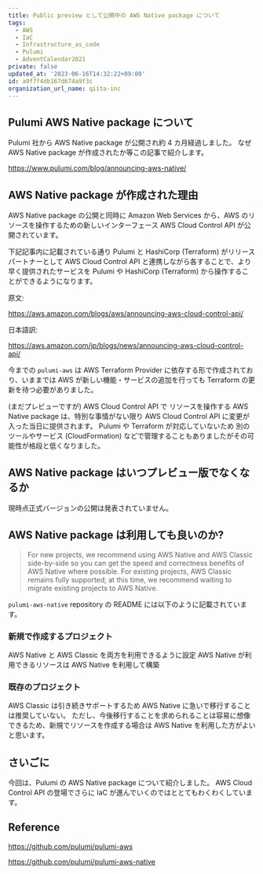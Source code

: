 ```yaml
---
title: Public preview として公開中の AWS Native package について
tags:
  - AWS
  - IaC
  - Infrastructure_as_code
  - Pulumi
  - AdventCalendar2021
private: false
updated_at: '2023-06-16T14:32:22+09:00'
id: a9f7f4db167d674a9f3c
organization_url_name: qiita-inc
---
```


## Pulumi AWS Native package について

Pulumi 社から AWS Native package が公開され約 4 カ月経過しました。
なぜ AWS Native package が作成されたか等この記事で紹介します。

https://www.pulumi.com/blog/announcing-aws-native/

## AWS Native package が作成された理由

AWS Native package の公開と同時に Amazon Web Services から、AWS のリソースを操作するための新しいインターフェース AWS Cloud Control API が公開されています。

下記記事内に記載されている通り Pulumi と HashiCorp (Terraform) がリリースパートナーとして AWS Cloud Control API と連携しながら各することで、より早く提供されたサービスを Pulumi や HashiCorp (Terraform) から操作することができるようになります。

原文:

https://aws.amazon.com/blogs/aws/announcing-aws-cloud-control-api/

日本語訳:

https://aws.amazon.com/jp/blogs/news/announcing-aws-cloud-control-api/

今までの `pulumi-aws` は AWS Terraform Provider に依存する形で作成されており、いままでは AWS が新しい機能・サービスの追加を行っても Terraform の更新を待つ必要がありました。

(まだプレビューですが) AWS Cloud Control API で リソースを操作する AWS Native package は、特別な事情がない限り AWS Cloud Control API に変更が入った当日に提供されます。
Pulumi や Terraform が対応していないため 別のツールやサービス (CloudFormation) などで管理することもありましたがその可能性が格段と低くなりました。

## AWS Native package はいつプレビュー版でなくなるか

現時点正式バージョンの公開は発表されていません。

## AWS Native package は利用しても良いのか?

> For new projects, we recommend using AWS Native and AWS Classic side-by-side so you can get the speed and correctness benefits of AWS Native where possible. For existing projects, AWS Classic remains fully supported; at this time, we recommend waiting to migrate existing projects to AWS Native.

`pulumi-aws-native` repository の README には以下のように記載されています。

### 新規で作成するプロジェクト

AWS Native と AWS Classic を両方を利用できるように設定
AWS Native が利用できるリソースは AWS Native を利用して構築

### 既存のプロジェクト

AWS Classic は引き続きサポートするため AWS Native に急いで移行することは推奨していない。
ただし、今後移行することを求められることは容易に想像できるため、新規でリソースを作成する場合は AWS Native を利用した方がよいと思います。

## さいごに

今回は、Pulumi の AWS Native package について紹介しました。
AWS Cloud Control API の登場でさらに IaC が進んでいくのではととてもわくわくしています。

## Reference

https://github.com/pulumi/pulumi-aws

https://github.com/pulumi/pulumi-aws-native
